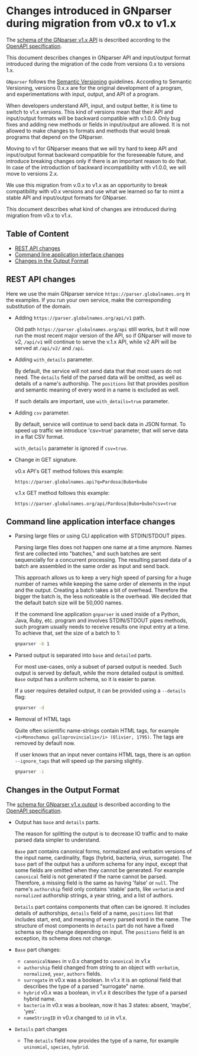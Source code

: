 # Changes introduced in GNparser during migration from v0.x to v1.x

The [schema of the GNparser v1.x API][v1 spec] is described according to
the [OpenAPI specification].

This document describes changes in GNparser API and input/output format
introduced during the migration of the code from versions 0.x to versions 1.x.

`GNparser` follows the [Semantic Versioning] guidelines. According to
Semantic Versioning, versions 0.x.x are for the original development
of a program, and experimentations with input, output, and API of a program.

When developers understand API, input, and output better, it is time to switch
to v1.x versions. This kind of versions mean that their API and input/output
formats will be backward compatible with v.1.0.0. Only bug fixes and adding new
methods or fields in input/output are allowed. It is not allowed to make
changes to formats and methods that would break programs that depend on the
GNparser.

Moving to v1 for GNparser means that we will try hard to keep API and
input/output format backward compatible for the foreseeable future, and
introduce breaking changes only if there is an important reason to do
that. In case of the introduction of backward incompatibility with v1.0.0, we
will move to versions 2.x.

We use this migration from v.0.x to v1.x as an opportunity to break
compatibility with v0.x versions and use what we learned so far to
mint a stable API and input/output formats for GNparser.

This document describes what kind of changes are introduced during migration
from v0.x to v1.x.

## Table of Content

<!-- vim-markdown-toc GFM -->

* [REST API changes](#rest-api-changes)
* [Command line application interface changes](#command-line-application-interface-changes)
* [Changes in the Output Format](#changes-in-the-output-format)

<!-- vim-markdown-toc -->

## REST API changes

Here we use the main GNparser service `https://parser.globalnames.org` in the
examples.  If you run your own service, make the corresponding substitution of
the domain.

* Adding `https://parser.globalnames.org/api/v1` path.

    Old path `https://parser.globalnames.org/api` still works, but it will now
    run the most recent major version of the API, so if GNparser will move to
    v2, `/api/v1` will continue to serve the v.1.x API, while v2 API will be
    served at `/api/v2/` and `/api`.

* Adding `with_details` parameter.

    By default, the service will not send data that that most users do not
    need. The `details` field of the parsed data will be omitted, as well as
    details of a name's authorship. The `positions` list that provides position
    and semantic meaning of every word in a name is excluded as well.

    If such details are important, use `with_details=true` parameter.

* Adding `csv` parameter.

    By default, service will continue to send back data in JSON format. To
    speed up traffic we introduce 'csv=true' parameter, that will serve data in
    a flat CSV format.

    `with_details` parameter is ignored if `csv=true`.

* Change in GET signature.

    v0.x API's GET method follows this example:

    `https://parser.globalnames.api?q=Pardosa|Bubo+bubo`

    v.1.x GET method follows this example:

    `https://parser.globalnames.org/api/Pardosa|Bubo+bubo?csv=true`

## Command line application interface changes

* Parsing large files or using CLI application with STDIN/STDOUT pipes.

    Parsing large files does not happen one name at a time anymore.  Names
    first are collected into "batches," and such batches are sent sequencially
    for a concurrent processing. The resulting parsed data of a batch are
    assembled in the same order as input and send back.

    This approach allows us to keep a very high speed of parsing for a huge
    number of names while keeping the same order of elements in the input and
    the output. Creating a batch takes a bit of overhead. Therefore the bigger
    the batch is, the less noticeable is the overhead. We decided that the
    default batch size will be 50,000 names.

    If the command line application `gnparser` is used inside of a Python,
    Java, Ruby, etc. program and involves STDIN/STDOUT pipes methods, such
    program usually needs to receive results one input entry at a time. To
    achieve that, set the size of a batch to 1:

    ```bash
    gnparser -b 1
    ```

* Parsed output is separated into `base` and `detailed` parts.

    For most use-cases, only a subset of parsed output is needed. Such output
    is served by default, while the more detailed output is omitted. `Base`
    output has a uniform schema, so it is easier to parse.

    If a user requires detailed output, it can be provided using a `--details`
    flag:

    ```bash
    gnparser -d
    ```

* Removal of HTML tags

    Quite often scientific name-strings contain HTML tags, for example
    `<i>Monochamus galloprovincialis</i> (Olivier, 1795)`. The tags are removed
    by default now.

    If user knows that an input never contains HTML tags, there is an option
    `--ignore_tags` that will speed up the parsing slightly.

    ```bash
    gnparser -i
    ```

## Changes in the Output Format

The [schema for GNparser v1.x output][v1 spec] is described according to
the [OpenAPI specification].

* Output has `base` and `details` parts.

    The reason for splitting the output is to decrease IO traffic and to make
    parsed data simpler to understand.

    `Base` part contains canonical forms, normalized and verbatim versions of
    the input name, cardinality, flags (hybrid, bacteria, virus, surrogate).
    The `base` part of the output has a uniform schema for any input, except
    that some fields are omitted when they cannot be generated. For example
    `canonical` field is not generated if the name cannot be parsed. Therefore,
    a missing field is the same as having 'false' or `null`.  The name's
    `authorship` field only contains 'stable' parts, like `verbatim` and
    `normalized` authorship strings, a year string, and a list of authors.

    `Details` part contains components that often can be ignored. It includes
    details of authorships, `details` field of a name, `positions` list that
    includes start, end, and meaning of every parsed word in the name. The
    structure of most components in `details` part do not have a fixed schema
    so they change depending on input. The `positions` field is an
    exception, its schema does not change.

* `Base` part changes:

  * `canonicalNames` in v.0.x changed to `canonical` in v1.x
  * `authorship` field changed from string to an object with `verbatim`,
    `normalized`, `year`, `authors` fields.
  * `surrogate` in v0.x was a boolean. In v1.x it is an optional field that
    describes the type of a parsed "surrogate" name.
  * `hybrid` v0.x was a boolean, in v1.x it describes the type of a parsed
    hybrid name.
  * `bacteria` in v0.x was a boolean, now it has 3 states:
     absent, 'maybe', 'yes'.
  * `nameStringID` in v0.x changed to `id` in v1.x.

* `Details` part changes

  * The `details` field now provides the type of a name, for example
    `uninomial`, `species`, `hybrid`.

[v1 spec]: https://app.swaggerhub.com/apis-docs/dimus/gnparser/1.0.0
[OpenAPI specification]: https://www.openapis.org/
[Semantic Versioning]: https://semver.org/

